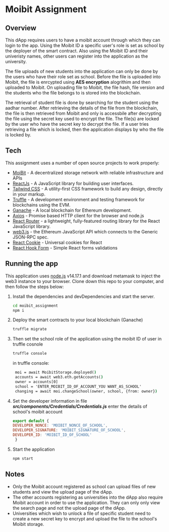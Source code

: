 # Moibit Assignment
## Overview
This dApp requires users to have a moibit account through which they can login to the app. 
Using the Moibit ID a specific user's role is set as school by the deployer of the smart contract. Also using the Moibit ID and their univeristy names, other users can register into the application as the university.

The file uploads of new students into the application can only be done by the users who have their role set as school. Before the file is uploaded into Moibit, the file is enrcypted using **AES encryption** alogrithim and then uploaded to Moibit. On uploading file to Moibit, the file hash, file version and the students who the file belongs to is stored into the blockchain.

The retrieval of student file is done by searching for the student using the aadhar number. After retrieving the details of the file from the blockchain, the file is then retrieved from Moibit and only is accessbile after decrypting the file using the secret key used to encrypt the file.
The file(s) are locked by the user who have the secret key to decrypt the file. If a user tries retrieving a file which is locked, then the application displays by who the file is locked by.

## Tech

This assignment uses a number of open source projects to work properly:

- [MoiBit](https://www.moibit.io/) - A decentralized storage network with reliable infrastructure and APIs
- [ReactJs](https://reactjs.org/) - A JavaScript library for building user interfaces.
- [Tailwind CSS](https://tailwindcss.com/) - A utility-first CSS framework to build any design, directly in your markup.
- [Truffle](https://www.trufflesuite.com/truffle) - A development environment and testing framework for blockchains using the EVM.
- [Ganache](https://www.trufflesuite.com/ganache) - A local blockchain for Ethereum development.
- [Axios](https://axios-http.com/) - Promise based HTTP client for the browser and node.js
- [React Router](https://reactrouter.com/) - a lightweight, fully-featured routing library for the React JavaScript library. 
- [web3.js](https://web3js.readthedocs.io/en/v1.5.2/) - the Ethereum JavaScript API which connects to the Generic JSON-RPC spec.
- [React Cookie](https://github.com/reactivestack/cookies/tree/master/packages/react-cookie/#readme) - Universal cookies for React
- [React Hook Form](https://react-hook-form.com/) - Simple React forms validations

## Running the app
This application uses [node.js](https://nodejs.org/en/) v14.17.1 and download metamask to inject the web3 instance to your browser.
Clone down this repo to your computer, and then follow the steps below:
1. Install the dependencies and devDependencies and start the server.
    ```cmd
    cd moibit_assignment
    npm i
    ```
2. Deploy the smart contracts to your local blockchain (Ganache)
    ```cmd
    truffle migrate
    ```

3. Then set the school role of the application using the moibit ID of user in truffle cosnole
    ```cmd
    truffle console
    ```
    in truffle console:
    ``` cmd
     moi = await MoibitStorage.deployed()
     accounts = await web3.eth.getAccounts()
     owner = accounts[0]
     school = 'ENTER_MOIBIT_ID_OF_ACCOUNT_YOU WANT_AS_SCHOOL'
     changing = await moi.changeSchool(owner, school, {from: owner})
    ```
4. Set the developer information
    in file **_src/components/Credentials/Credentials.js_** enter the details of school's moibit account
    ``` js
    export default {
    DEVELOPER_NONCE: 'MOIBIT_NONCE_OF_SCHOOL',
    DEVELOPER_SIGNATURE: 'MOIBIT_SIGNATURE_OF_SCHOOL',
    DEVELOPER_ID: 'MOIBIT_ID_OF_SCHOOL'
     }
    ```
5. Start the application
    ``` cmd
    npm start
    ```
## Notes
- Only the Moibit account registered as school can upload files of new students and view the upload page of the dApp.
- The other accounts registering as universities into the dApp also require Moibit account in order to use the application. They can only only view the search page and not the upload page of the dApp.
- Universities which wish to unlock a file of specific student need to create a new secret key to encrypt and upload the file to the school's Moibit storage.
